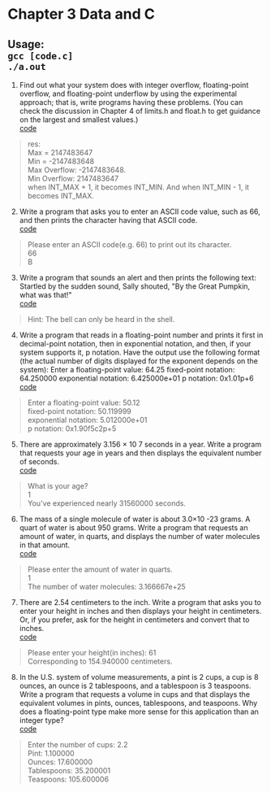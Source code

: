 # Chapter 3 Data and C  

Usage:  
`gcc [code.c]`  
`./a.out`  
---

1. Find out what your system does with integer overflow, floating-point overflow, and
  floating-point underflow by using the experimental approach; that is, write programs
  having these problems. (You can check the discussion in Chapter 4 of limits.h and
  float.h to get guidance on the largest and smallest values.)  
[code](./3_1.c)
> res:  
Max = 2147483647  
Min = -2147483648  
Max Overflow: -2147483648.  
Min Overflow: 2147483647  
when INT_MAX + 1, it becomes INT_MIN. And when INT_MIN - 1, it becomes INT_MAX.  

2. Write a program that asks you to enter an ASCII code value, such as 66, and then prints
   the character having that ASCII code.  
   [code](./3_2.c)
> Please enter an ASCII code(e.g. 66) to print out its character.  
66  
B

3. Write a program that sounds an alert and then prints the following text:
    Startled by the sudden sound, Sally shouted,
    "By the Great Pumpkin, what was that!"  
[code](./3_3.c)
> Hint: The bell can only be heard in the shell.  

4. Write a program that reads in a floating-point number and prints it first in decimal-point
    notation, then in exponential notation, and then, if your system supports it, p notation.
    Have the output use the following format (the actual number of digits displayed for the
    exponent depends on the system):
    Enter a floating-point value: 64.25
    fixed-point notation: 64.250000
    exponential notation: 6.425000e+01
    p notation: 0x1.01p+6  
[code](./3_4.c)  
> Enter a floating-point value: 50.12  
fixed-point notation: 50.119999  
exponential notation: 5.012000e+01  
p notation: 0x1.90f5c2p+5

5. There are approximately 3.156 × 10 7 seconds in a year. Write a program that requests
    your age in years and then displays the equivalent number of seconds.  
[code](./3_5.c)  
> What is your age?  
 1  
You've experienced nearly 31560000 seconds.  

6. The mass of a single molecule of water is about 3.0×10 -23 grams. A quart of water is
    about 950 grams. Write a program that requests an amount of water, in quarts, and
    displays the number of water molecules in that amount.  
[code](./3_6.c)  
> Please enter the amount of water in quarts.  
1  
The number of water molecules: 3.166667e+25  

7. There are 2.54 centimeters to the inch. Write a program that asks you to enter your
    height in inches and then displays your height in centimeters. Or, if you prefer, ask for
    the height in centimeters and convert that to inches.  
[code](./3_7.c)
> Please enter your height(in inches): 61  
Corresponding to 154.940000 centimeters.  

8. In the U.S. system of volume measurements, a pint is 2 cups, a cup is 8 ounces, an
    ounce is 2 tablespoons, and a tablespoon is 3 teaspoons. Write a program that requests a
    volume in cups and that displays the equivalent volumes in pints, ounces, tablespoons,
    and teaspoons. Why does a floating-point type make more sense for this application than
    an integer type?  
    [code](./3_8.c)  

> Enter the number of cups: 2.2  
Pint:        1.100000  
Ounces:      17.600000  
Tablespoons: 35.200001  
Teaspoons:   105.600006  